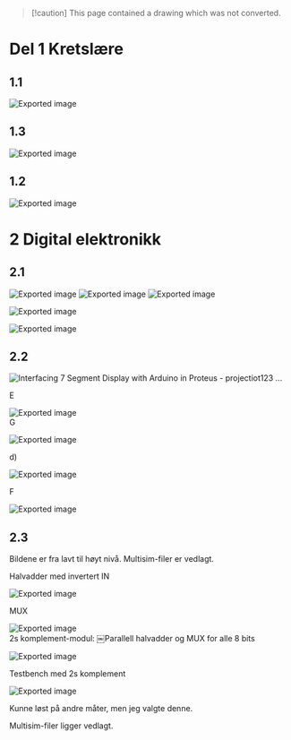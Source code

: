 > [!caution] This page contained a drawing which was not converted.   

# Del 1 Kretslære

## 1.1

![Exported image](Exported%20image%2020240415112246-0.png)

## 1.3

![Exported image](Exported%20image%2020240415112246-1.png)

## 1.2

![Exported image](Exported%20image%2020240415112246-2.png)

# 2 Digital elektronikk

## 2.1
 
![Exported image](Exported%20image%2020240415112246-3.png)                                                                              ![Exported image](Exported%20image%2020240415112246-4.png)                                                                                                                                                                                                                                                                                                                                                                                                                                                            ![Exported image](Exported%20image%2020240415112246-5.png)                                                                                                                                                                                                                                                                                                                                                                                                                                                                                                                                                                                                                     

![Exported image](Exported%20image%2020240415112246-6.png)

![Exported image](Exported%20image%2020240415112246-7.png)

## 2.2

![Interfacing 7 Segment Display with Arduino in Proteus - projectiot123 ...](Exported%20image%2020240415112246-8.png)                                                                                                  

E

![Exported image](Exported%20image%2020240415112246-9.png)   
G

![Exported image](Exported%20image%2020240415112246-10.png)                 

d)

![Exported image](Exported%20image%2020240415112246-11.png)  

F

![Exported image](Exported%20image%2020240415112246-12.png)

## 2.3

Bildene er fra lavt til høyt nivå. Multisim-filer er vedlagt.
   

Halvadder med invertert IN

![Exported image](Exported%20image%2020240415112246-13.png)     

MUX

![Exported image](Exported%20image%2020240415112246-14.png)   
2s komplement-modul: ￼Parallell halvadder og MUX for alle 8 bits

![Exported image](Exported%20image%2020240415112246-15.png)  

Testbench med 2s komplement

![Exported image](Exported%20image%2020240415112246-16.png)

Kunne løst på andre måter, men jeg valgte denne.

Multisim-filer ligger vedlagt.